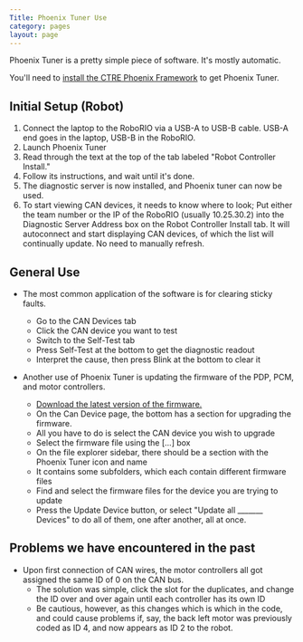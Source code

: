 ```yaml
---
Title: Phoenix Tuner Use
category: pages
layout: page
---
```

Phoenix Tuner is a pretty simple piece of software. It's mostly automatic.

You'll need to [install the CTRE Phoenix Framework](https://github.com/Team2530/Documentation/wiki/Setting-up-CTRE-Phoenix-Framework) to get Phoenix Tuner.

## Initial Setup (Robot)

1. Connect the laptop to the RoboRIO via a USB-A to USB-B cable. USB-A end goes in the laptop, USB-B in the RoboRIO.
2. Launch Phoenix Tuner
3. Read through the text at the top of the tab labeled "Robot Controller Install."
4. Follow its instructions, and wait until it's done.
5. The diagnostic server is now installed, and Phoenix tuner can now be used.
6. To start viewing CAN devices, it needs to know where to look; Put either the team number or the IP of the RoboRIO (usually 10.25.30.2) into the Diagnostic Server Address box on the Robot Controller Install tab. It will autoconnect and start displaying CAN devices, of which the list will continually update. No need to manually refresh.

## General Use

- The most common application of the software is for clearing sticky faults.
  - Go to the CAN Devices tab 
  - Click the CAN device you want to test
  - Switch to the Self-Test tab
  - Press Self-Test at the bottom to get the diagnostic readout
  - Interpret the cause, then press Blink at the bottom to clear it

- Another use of Phoenix Tuner is updating the firmware of the PDP, PCM, and motor controllers. 
  - [Download the latest version of the firmware.](https://store.ctr-electronics.com/talon-srx/#product_tabs_technical_resources)
  - On the Can Device page, the bottom has a section for upgrading the firmware.
  - All you have to do is select the CAN device you wish to upgrade
  - Select the firmware file using the [...] box
  - On the file explorer sidebar, there should be a section with the Phoenix Tuner icon and name
  - It contains some subfolders, which each contain different firmware files
  - Find and select the firmware files for the device you are trying to update
  - Press the Update Device button, or select "Update all _______ Devices" to do all of them, one after another, all at once.

## Problems we have encountered in the past

- Upon first connection of CAN wires, the motor controllers all got assigned the same ID of 0 on the CAN bus.
  - The solution was simple, click the slot for the duplicates, and change the ID over and over again until each controller has its own ID
  - Be cautious, however, as this changes which is which in the code, and could cause problems if, say, the back left motor was previously coded as ID 4, and now appears as ID 2 to the robot. 